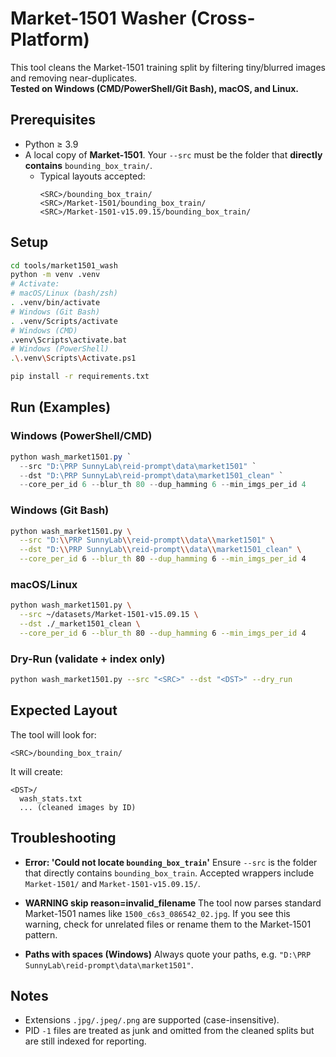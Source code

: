 # Market-1501 Washer (Cross-Platform)

This tool cleans the Market-1501 training split by filtering tiny/blurred images and removing near-duplicates.  
**Tested on Windows (CMD/PowerShell/Git Bash), macOS, and Linux.**

## Prerequisites
- Python ≥ 3.9
- A local copy of **Market-1501**. Your `--src` must be the folder that **directly contains** `bounding_box_train/`.
  - Typical layouts accepted:
    ```
    <SRC>/bounding_box_train/
    <SRC>/Market-1501/bounding_box_train/
    <SRC>/Market-1501-v15.09.15/bounding_box_train/
    ```

## Setup
```bash
cd tools/market1501_wash
python -m venv .venv
# Activate:
# macOS/Linux (bash/zsh)
. .venv/bin/activate
# Windows (Git Bash)
. .venv/Scripts/activate
# Windows (CMD)
.venv\Scripts\activate.bat
# Windows (PowerShell)
.\.venv\Scripts\Activate.ps1

pip install -r requirements.txt
```

## Run (Examples)

### Windows (PowerShell/CMD)

```powershell
python wash_market1501.py `
  --src "D:\PRP SunnyLab\reid-prompt\data\market1501" `
  --dst "D:\PRP SunnyLab\reid-prompt\data\market1501_clean" `
  --core_per_id 6 --blur_th 80 --dup_hamming 6 --min_imgs_per_id 4
```

### Windows (Git Bash)

```bash
python wash_market1501.py \
  --src "D:\\PRP SunnyLab\\reid-prompt\\data\\market1501" \
  --dst "D:\\PRP SunnyLab\\reid-prompt\\data\\market1501_clean" \
  --core_per_id 6 --blur_th 80 --dup_hamming 6 --min_imgs_per_id 4
```

### macOS/Linux

```bash
python wash_market1501.py \
  --src ~/datasets/Market-1501-v15.09.15 \
  --dst ./_market1501_clean \
  --core_per_id 6 --blur_th 80 --dup_hamming 6 --min_imgs_per_id 4
```

### Dry-Run (validate + index only)

```bash
python wash_market1501.py --src "<SRC>" --dst "<DST>" --dry_run
```

## Expected Layout

The tool will look for:

```
<SRC>/bounding_box_train/
```

It will create:

```
<DST>/
  wash_stats.txt
  ... (cleaned images by ID)
```

## Troubleshooting

* **Error: 'Could not locate `bounding_box_train`'**
  Ensure `--src` is the folder that directly contains `bounding_box_train`.
  Accepted wrappers include `Market-1501/` and `Market-1501-v15.09.15/`.

* **WARNING skip reason=invalid_filename**
  The tool now parses standard Market-1501 names like `1500_c6s3_086542_02.jpg`.
  If you see this warning, check for unrelated files or rename them to the Market-1501 pattern.

* **Paths with spaces (Windows)**
  Always quote your paths, e.g. `"D:\PRP SunnyLab\reid-prompt\data\market1501"`.

## Notes

* Extensions `.jpg/.jpeg/.png` are supported (case-insensitive).
* PID `-1` files are treated as junk and omitted from the cleaned splits but are still indexed for reporting.

